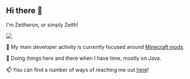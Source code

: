 ## Hi there 👋

I'm Zeitheron, or simply Zeith!

![](https://assets.zeith.org/logos/mybanner.webp)

🔭 My main developer activity is currently focused around [Minecraft mods](https://www.curseforge.com/members/Zeitheron/projects).

🌱 Doing things here and there when I have time, mostly on Java.

📫 You can find a number of ways of reaching me out [here](https://me.zeith.org)!

<!--
**Zeitheron/Zeitheron** is a ✨ _special_ ✨ repository because its `README.md` (this file) appears on your GitHub profile.

Here are some ideas to get you started:

- 🔭 I’m currently working on ...
- 🌱 I’m currently learning ...
- 👯 I’m looking to collaborate on ...
- 🤔 I’m looking for help with ...
- 💬 Ask me about ...
- 📫 How to reach me: ...
- 😄 Pronouns: ...
- ⚡ Fun fact: ...
-->
